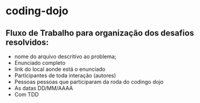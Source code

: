 # coding-dojo


## Fluxo de Trabalho para organização dos desafios resolvidos:
- nome do arquivo descritivo ao problema;
- Enunciado completo
- link do local aonde está o enunciado
- Participantes de toda interação  (autores)
- Pessoas pessoas que participaram da roda do codingo dojo
- As datas DD/MM/AAAA
- Com TDD


